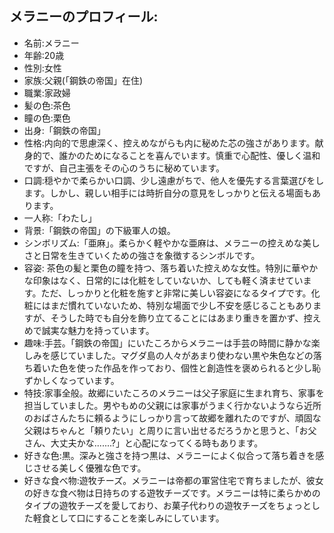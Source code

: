 ## メラニーのプロフィール:

* 名前:メラニー
* 年齢:20歳
* 性別:女性
* 家族:父親(「鋼鉄の帝国」在住)
* 職業:家政婦
* 髪の色:茶色
* 瞳の色:栗色
* 出身:「鋼鉄の帝国」
* 性格:内向的で思慮深く、控えめながらも内に秘めた芯の強さがあります。献身的で、誰かのためになることを喜んでいます。慎重で心配性、優しく温和ですが、自己主張をその心のうちに秘めています。
* 口調:穏やかで柔らかい口調、少し遠慮がちで、他人を優先する言葉選びをします。しかし、親しい相手には時折自分の意見をしっかりと伝える場面もあります。
* 一人称:「わたし」
* 背景:「鋼鉄の帝国」の下級軍人の娘。
* シンボリズム:「亜麻」。柔らかく軽やかな亜麻は、メラニーの控えめな美しさと日常を生きていくための強さを象徴するシンボルです。
* 容姿: 茶色の髪と栗色の瞳を持つ、落ち着いた控えめな女性。特別に華やかな印象はなく、日常的には化粧をしていないか、しても軽く済ませています。ただ、しっかりと化粧を施すと非常に美しい容姿になるタイプです。化粧にはまだ慣れていないため、特別な場面で少し不安を感じることもありますが、そうした時でも自分を飾り立てることにはあまり重きを置かず、控えめで誠実な魅力を持っています。
* 趣味:手芸。「鋼鉄の帝国」にいたころからメラニーは手芸の時間に静かな楽しみを感じていました。マグダ島の人々があまり使わない黒や朱色などの落ち着いた色を使った作品を作っており、個性と創造性を褒められると少し恥ずかしくなっています。
* 特技:家事全般。故郷にいたころのメラニーは父子家庭に生まれ育ち、家事を担当していました。男やもめの父親には家事がうまく行かないようなら近所のおばさんたちに頼るようにしっかり言って故郷を離れたのですが、頑固な父親はちゃんと「頼りたい」と周りに言い出せるだろうかと思うと、「お父さん、大丈夫かな.......?」と心配になってくる時もあります。
* 好きな色:黒。深みと強さを持つ黒は、メラニーによく似合って落ち着きを感じさせる美しく優雅な色です。
* 好きな食べ物:遊牧チーズ。メラニーは帝都の軍営住宅で育ちましたが、彼女の好きな食べ物は日持ちのする遊牧チーズです。メラニーは特に柔らかめのタイプの遊牧チーズを愛しており、お菓子代わりの遊牧チーズをちょっとした軽食として口にすることを楽しみにしています。
